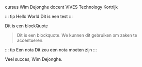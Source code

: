 cursus Wim Dejonghe docent VIVES Technology Kortrijk

::: tip Hello World
Dit is een test
:::

Dit is een blockQuote

> Dit is een blockquote. 
> We kunnen dit gebruiken om zaken te accentueren.

::: tip Een nota
Dit zou een nota moeten zijn
:::

Veel succes,
Wim Dejonghe.
